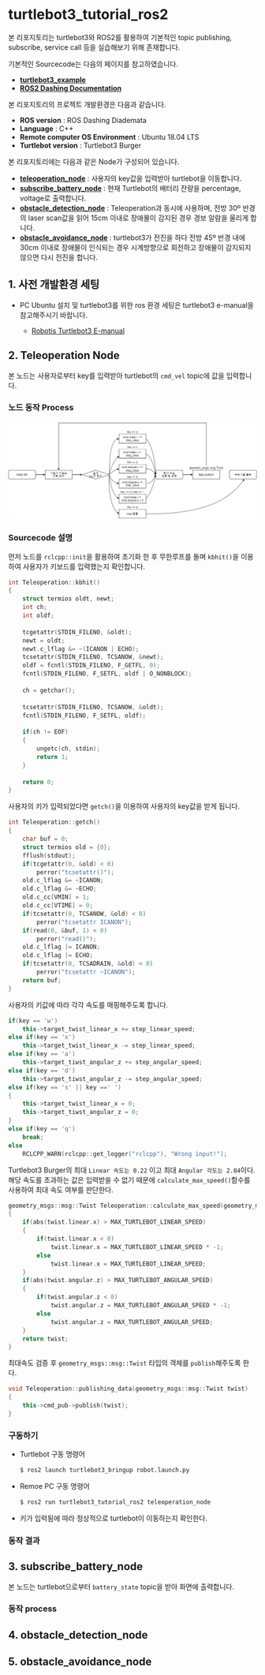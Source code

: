 # turtlebot3_tutorial_ros2
본 리포지토리는 turtlebot3와 ROS2를 활용하여 기본적인 topic publishing, subscribe, service call 등을 실습해보기 위해 존재합니다.

기본적인 Sourcecode는 다음의 페이지를 참고하였습니다.
* [__turtlebot3_example__](https://github.com/ROBOTIS-GIT/turtlebot3/tree/dashing-devel/turtlebot3_example)
* [__ROS2 Dashing Documentation__](https://docs.ros.org/en/dashing/index.html)

본 리포지토리의 프로젝트 개발환경은 다음과 같습니다.
* __ROS version__ : ROS Dashing Diademata
* __Language__ : C++
* __Remote computer OS Environment__ : Ubuntu 18.04 LTS
* __Turtlebot version__ : Turtlebot3 Burger

본 리포지토리에는 다음과 같은 Node가 구성되어 있습니다.
* [__teleoperation_node__](https://github.com/jungsuyun/turtlebot3_tutorial_ros2#2-teleoperation-node) : 사용자의 key값을 입력받아 turtlebot을 이동합니다.
* [__subscribe_battery_node__](https://github.com/jungsuyun/turtlebot3_tutorial_ros2#3-subscribe_battery_node) : 현재 Turtlebot의 배터리 잔량을 percentage, voltage로 출력합니다.
* [__obstacle_detection_node__](https://github.com/jungsuyun/turtlebot3_tutorial_ros2#4-obstacle_detection_node) : Teleoperation과 동시에 사용하며, 전방 30º 반경의 laser scan값을 읽어 15cm 이내로 장애물이 감지된 경우 경보 알람을 울리게 합니다.
* [__obstacle_avoidance_node__](https://github.com/jungsuyun/turtlebot3_tutorial_ros2#5-obstacle_avoidance_node) : turtlebot3가 전진을 하다 전방 45º 반경 내에 30cm 이내로 장애물이 인식되는 경우 시계방향으로 회전하고 장애물이 감지되지 않으면 다시 전진을 합니다.

## 1. 사전 개발환경 세팅
* PC Ubuntu 설치 및 turtlebot3를 위한 ros 환경 세팅은 turtlebot3 e-manual을 참고해주시기 바랍니다.

    * [Robotis Turtlebot3 E-manual](https://emanual.robotis.com/docs/en/platform/turtlebot3/overview/#overview)

## 2. Teleoperation Node
본 노드는 사용자로부터 key를 입력받아 turtlebot의 `cmd_vel` topic에 값을 입력합니다.

### 노드 동작 Process
<img src="image\teleoperation_process.jpg"/>

### Sourcecode 설명
먼저 노드를 `rclcpp::init`을 활용하여 초기화 한 후 무한루프를 돌며 `kbhit()`을 이용하여 사용자가 키보드를 입력했는지 확인합니다.
```c++
int Teleoperation::kbhit()
{
    struct termios oldt, newt;
    int ch;
    int oldf;

    tcgetattr(STDIN_FILENO, &oldt);
    newt = oldt;
    newt.c_lflag &= ~(ICANON | ECHO);
    tcsetattr(STDIN_FILENO, TCSANOW, &newt);
    oldf = fcntl(STDIN_FILENO, F_GETFL, 0);
    fcntl(STDIN_FILENO, F_SETFL, oldf | O_NONBLOCK);

    ch = getchar();

    tcsetattr(STDIN_FILENO, TCSANOW, &oldt);
    fcntl(STDIN_FILENO, F_SETFL, oldf);

    if(ch != EOF)
    {
        ungetc(ch, stdin);
        return 1;
    }

    return 0;
}
```

사용자의 키가 입력되었다면 `getch()`을 이용하여 사용자의 key값을 받게 됩니다.
```c++
int Teleoperation::getch()
{
    char buf = 0;
    struct termios old = {0};
    fflush(stdout);
    if(tcgetattr(0, &old) < 0)
        perror("tcsetattr()");
    old.c_lflag &= ~ICANON;
    old.c_lflag &= ~ECHO;
    old.c_cc[VMIN] = 1;
    old.c_cc[VTIME] = 0;
    if(tcsetattr(0, TCSANOW, &old) < 0)
        perror("tcsetattr ICANON");
    if(read(0, &buf, 1) < 0)
        perror("read()");
    old.c_lflag |= ICANON;
    old.c_lflag |= ECHO;
    if(tcsetattr(0, TCSADRAIN, &old) < 0)
        perror("tcsetattr ~ICANON");
    return buf;
}
```

사용자의 키값에 따라 각각 속도를 매핑해주도록 합니다.
```c++
if(key == 'w')
    this->target_twist_linear_x += step_linear_speed;
else if(key == 'x')
    this->target_twist_linear_x -= step_linear_speed;
else if(key == 'a')
    this->target_tiwst_angular_z += step_angular_speed;
else if(key == 'd')
    this->target_tiwst_angular_z -= step_angular_speed;
else if(key == 's' || key ==' ')
{
    this->target_twist_linear_x = 0;
    this->target_tiwst_angular_z = 0;
}
else if(key == 'q')
    break;
else
    RCLCPP_WARN(rclcpp::get_logger("rclcpp"), "Wrong input!");
```
Turtlebot3 Burger의 최대 `Linear 속도는 0.22` 이고 최대 `Angular 각도는 2.84`이다. 해당 속도를 초과하는 값은 입력받을 수 없기 때문에 `calculate_max_speed()`함수를 사용하여 최대 속도 여부를 판단한다.
```c++
geometry_msgs::msg::Twist Teleoperation::calculate_max_speed(geometry_msgs::msg::Twist twist)
{
    if(abs(twist.linear.x) > MAX_TURTLEBOT_LINEAR_SPEED)
    {
        if(twist.linear.x < 0)
            twist.linear.x = MAX_TURTLEBOT_LINEAR_SPEED * -1;
        else
            twist.linear.x = MAX_TURTLEBOT_LINEAR_SPEED;
    }
    if(abs(twist.angular.z) > MAX_TURTLEBOT_ANGULAR_SPEED)
    {
        if(twist.angular.z < 0)
            twist.angular.z = MAX_TURTLEBOT_ANGULAR_SPEED * -1;
        else
            twist.angular.z = MAX_TURTLEBOT_ANGULAR_SPEED;
    }
    return twist;
}
```
최대속도 검증 후 `geometry_msgs::msg::Twist` 타입의 객체를 `publish`해주도록 한다.
```c++
void Teleoperation::publishing_data(geometry_msgs::msg::Twist twist)
{
    this->cmd_pub->publish(twist);
}
```
### __구동하기__
* Turtlebot 구동 명령어
    ```bash
    $ ros2 launch turtlebot3_bringup robot.launch.py
    ```
* Remoe PC 구동 명령어
    ```bash
    $ ros2 run turtlebot3_tutorial_ros2 teleoperation_node
    ```
* 키가 입력됨에 따라 정상적으로 turtlebot이 이동하는지 확인한다.
### __동작 결과__

## 3. subscribe_battery_node
본 노드는 turtlebot으로부터 `battery_state` topic을 받아 화면에 출력합니다.
### 동작 process

## 4. obstacle_detection_node

## 5. obstacle_avoidance_node